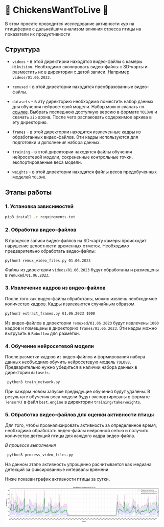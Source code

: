 # 🐓 ChickensWantToLive 🐓

В этом проекте проводится исследование активности кур на птицеферме с дальнейшим анализом влияния стресса птицы на показатели их продуктивности

## Структура

- `videos` - в этой директирии находятся видео-файлы с камеры `Hikvision`. Необходимо скопировать видео-файлы с SD-карты и разместить их в директории с датой записи. Например `videos/01.06.2023`.

- `remuxed` - в этой директории находятся преобразованные видео-файлы.

- `datasets` - в эту директорию необходимо поместить набор данных для обучения нейросетевой модели. Набор можно скачать по [ссылке](https://universe.roboflow.com/pavel-vasiliev/chickens-want-to-live). Выбрать последнюю доступную версию в формате `YOLOv8` и скачать `zip` архив. После чего распаковать содержимое архива в эту директорию.

- `frames` - в этой директории находятся извлеченные кадры из обработанных видео-файлов. Эти кадры используются для подготовки и дополнения набора данных.

- `training` - в этой директории находятся файлы обучения нейросетевой модели, сохрененные контрольные точки, экспортированные веса модели.

- `weights` - в этой директории находятся файлы весов предобученных моделей `YOLOv8`.

## Этапы работы

### 1. Установка зависимостей

```bash
pip3 install -r requirements.txt
```

### 2. Обработка видео-файлов

В процессе записи видео-файлов на SD-карту камеры происходит нарушение целостности временных отметок. Необходимо предварительно обработать видео-файлы:

```bash
python3 remux_video_files.py 01.06.2023
```

Файлы из директории `videos/01.06.2023` будут обработаны и размещены в `remuxed/01.06.2023`.

### 3. Извлечение кадров из видео-файлов

После того как видео-файлы обработаны, можно извлечь необходимое количество кадров. Кадры извлекаются случайным образом.

```bash
python3 extract_frames.py 01.06.2023 1000
```

Из видео-файлов в директории `remuxed/01.06.2023` будут извлечены `1000` кадров и помещены в директорию `frames/01.06.2023`. Эти кадры можно выгрузить в `Roboflow` для разметки.

### 4. Обучение нейросетевой модели

После разметки кадров из видео-файлов и формирования набора данных необъодимо обучить нейросетевую модель `YOLOv8`. Предварительно нужно убедиться в наличии набора данных в директории `datasets`.

```bash
 python3 train_network.py
```

При каждом новом запуске предыдущие обучения будут удалены. В результате обучения веса модели будут экспортированы в формате `TensorRT` в файл `best.engine` в директории `training/take/weights`.

### 5. Обработка видео-файлов для оценки активности птицы

Для того, чтобы проанализировать активность за определенное время, необходимо обработать видео-файлы нейронной сетью и получить количество детекций птицы для каждого кадра видео-файла.

_В процессе выполнения_

```bash
 python3 process_video_files.py
```

На данном этапе активность упрощенно расчитывается как медиана детекций за фиксированные интервалы времени.

Ниже показан график активности птицы за сутки.

![ChickenActivity](sample.png "Активность курочек")
